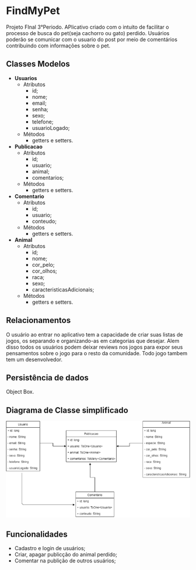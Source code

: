 # FindMyPet
Projeto FInal 3°Periodo.
APlicativo criado com o intuito de facilitar o processo de busca do pet(seja cachorro ou gato) perdido. Usuários poderão se comunicar com o usuario do post por meio de comentários contribuindo com informações sobre o pet.


## Classes Modelos
- **Usuarios**
  - Atributos
    - id;
    - nome;
    - email;
    - senha;
    - sexo;
    - telefone;
    - usuarioLogado;
  - Métodos
    - getters e setters.
- **Publicacao**
  - Atributos
    - id;
    - usuario;
    - animal;
    - comentarios;
  - Métodos
    - getters e setters.
- **Comentario**
  - Atributos
    - id;
    - usuario;
    - conteudo;
  - Métodos
    - getters e setters.
- **Animal**
  - Atributos
    - id;
    - nome;
    - cor_pelo;
    - cor_olhos;
    - raca;
    - sexo;
    - caracteristicasAdicionais;
  - Métodos
    - getters e setters.

## Relacionamentos
O usuário ao entrar no aplicativo tem a capacidade de criar suas listas de jogos, os separando e organizando-as em categorias que desejar. Alem disso todos os usuários podem deixar reviews nos jogos para expor seus pensamentos sobre o jogo para o resto da comunidade. Todo jogo tambem tem um desenvolvedor. 
## Persistência de dados
Object Box.
## Diagrama de Classe simplificado
![alt text](https://github.com/xispituao/Imagens/blob/master/FindMyPet.png)
## Funcionalidades
- Cadastro e login de usuários;
- Criar, apagar publicção do animal perdido;
- Comentar na publição de outros usuários;


